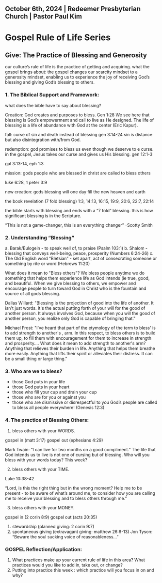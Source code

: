 ## October 6th, 2024 | Redeemer Presbyterian Church | Pastor Paul Kim

# Gospel Rule of Life Series
## Give: The Practice of Blessing and Generosity

our culture’s rule of life is the practice of getting and acquiring.
what the gospel brings about: the gospel changes our scarcity mindset to a generosity mindset, enabling us to experience the joy of receiving God’s blessing and giving God’s blessing to others. 

### 1. The Biblical Support and Framework:

what does the bible have to say about blessing?

Creation: God creates and purposes to bless. Gen 1:28
We see here that blessing is God’s empowerment and call to live as He designed. The life of blessing is a life of abundance with God at the center (Eric Kapur). 

fall: curse of sin and death instead of blessing
gen 3:14-24
sin is distance but also disintegration with/from God.

redemption: god promises to bless us even though we deserve to e curse. in the gospel, Jesus takes our curse and gives us His blessing. 
gen 12:1-3

gal 3:13-14, eph 1:3

mission: gods people who are blessed in christ are called to bless others

luke 6:28, 1 peter 3:9

new creation: gods blessing will one day fill the new heaven and earth

the book revelation (7 fold blessing)
1:3, 14:13, 16:15, 19:9, 20:6, 22:7, 22:14

the bible starts with blessing and ends with a “7 fold” blessing. this is how significant blessing is in the Scripture. 

“This is not a game-changer, this is an everything changer” -Scotty Smith

### 2. Understanding “Blessing”

a. Barak/Eulogein - to speak well of, to praise (Psalm 103:1)
b. Shalom - blessing that conveys well-being, peace, prosperity (Numbers 6:24-26)
c. The Old English word “Bletsian” - set apart, act of consecrating someone or something by rite or word (Hebrews 11:20)

What does it mean to "Bless others"?
We bless people anytime we do something that helps them experience life as God intends (ie true, good, and beautiful. When we give blessing to others, we empower and encourage people to turn toward God in Christ who is the fountain and source of all gods blessing.

Dallas Willard: "Blessing is the projection of good into the life of another. It isn't just words. It's the actual putting forth of your will for the good of another person. It always involves God, because when you will the good of another person, you realize only God is capable of bringing that."

Michael Frost: "I've heard that part of the etymology of the term to bless' is to add strength to another's , arm. In this respect, to bless others is to build them up, to fill them with encouragement for them to increase in strength and prosperity.... What does it mean to add strength to another's arm? Anything that relieves their burden in life. Anything that helps them breathe more easily. Anything that lifts their spirit or alleviates their distress. It can be a small thing or large thing."

### 3. Who are we to bless?

- those God puts in your life
- those God puts in your heart
- those who fill your cup and drain your cup
- those who are for you or against you
- those who are dismissive or disrespectful to you
God’s people are called to bless all people everywhere! (Genesis 12:3)

### 4. The practice of Blessing Others:
 
1. bless others with your WORDS.

gospel in (matt 3:17)
gospel out (ephesians 4:29)

Mark Twain: “I can live for two months on a good compliment.” The life that God intends us to live is not one of cursing but of blessing. Who will you bless with your words today? This week?

2. bless others with your TIME.

Luke 10:38-42

“Lord, is this the right thing but in the wrong moment? Help me to be present - to be aware of what’s around me, to consider how you are calling me to receive your blessing and to bless others through me.”

3. bless others with your MONEY. 

gospel in (2 corin 8:9)
gospel out (acts 20:35)

1. stewardship (planned giving: 2 corin 9:7)
2. spontaneous giving (extravagant giving: matthew 26:6-13)
Jon Tyson: “Beware the soul sucking voice of reasonableness…”

### GOSPEL Reflection/Application:
1. What practices make up your current rule of life in this area? What practices would you like to add in, take out, or change?
2. Putting into practice this week : which practice will you focus in on and why?
